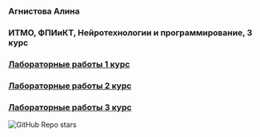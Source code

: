 ### Агнистова Алина
### ИТМО, ФПИиКТ, Нейротехнологии и программирование, 3 курс

<!--
### Hard skills ⚡
![Java](https://img.shields.io/badge/java-%23ED8B00.svg?style=for-the-badge&logo=openjdk&logoColor=white)
![Postgres](https://img.shields.io/badge/postgres-%23316192.svg?style=for-the-badge&logo=postgresql&logoColor=white)
![HTML5](https://img.shields.io/badge/html5-%23E34F26.svg?style=for-the-badge&logo=html5&logoColor=white)
![CSS3](https://img.shields.io/badge/css3-%231572B6.svg?style=for-the-badge&logo=css3&logoColor=white)
![JavaScript](https://img.shields.io/badge/javascript-%23323330.svg?style=for-the-badge&logo=javascript&logoColor=%23F7DF1E)
![Python](https://img.shields.io/badge/python-3670A0?style=for-the-badge&logo=python&logoColor=ffdd54)
![PHP](https://img.shields.io/badge/php-%23777BB4.svg?style=for-the-badge&logo=php&logoColor=white)
<br>
-->
<!--
🌱Хорошо владею: Java SE (Collections/Stream API), Java EE, Spring (Core, Data, Boot), PostrgeSQL (индексы, сложные запросы, администрирование СУБД), React, Redux, JavaScript, Python<br>

🌱Владею на базовом уровне: PHP, C<br>

🌱На данный момент я изучаю: Kotlin, АиСД (Алгоритмы и Структуры данных)<br>

 -->


### [Лабораторные работы 1 курс](https://github.com/alinaagnistova/alinaagnistova/blob/main/navigation.md) 
### [Лабораторные работы 2 курс](https://github.com/alinaagnistova/alinaagnistova/blob/main/navigation2.md) 
### [Лабораторные работы 3 курс](https://github.com/alinaagnistova/alinaagnistova/blob/main/navigation3.md) 
<!-- ### [Pet-projects](https://github.com/alinaagnistova/alinaagnistova/blob/main/navigation4.md)  -->


![GitHub Repo stars](https://img.shields.io/github/stars/alinaagnistova)


<!--
**alinaagnistova/alinaagnistova** is a ✨ _special_ ✨ repository because its `README.md` (this file) appears on your GitHub profile.

Here are some ideas to get you started:

- 🔭 I’m currently working on ...
- 🌱 I’m currently learning ...
- 👯 I’m looking to collaborate on ...
- 🤔 I’m looking for help with ...
- 💬 Ask me about ...
- 📫 How to reach me: ...
- 😄 Pronouns: ...
- ⚡ Fun fact: ...
-->
